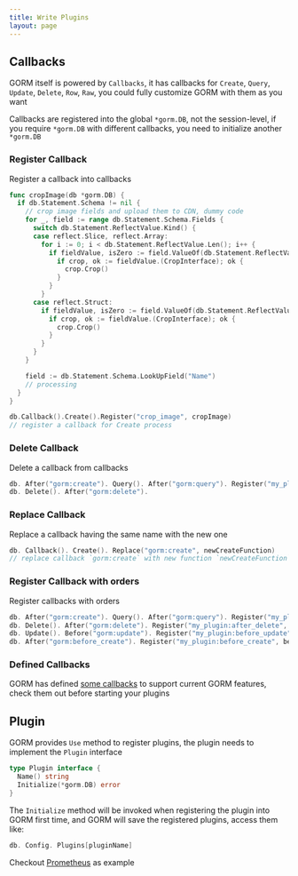 ```yaml
---
title: Write Plugins
layout: page
---
```


## Callbacks

GORM itself is powered by `Callbacks`, it has callbacks for `Create`, `Query`, `Update`, `Delete`, `Row`, `Raw`, you could fully customize GORM with them as you want

Callbacks are registered into the global `*gorm.DB`, not the session-level, if you require `*gorm.DB` with different callbacks, you need to initialize another `*gorm.DB`

### Register Callback

Register a callback into callbacks

```go
func cropImage(db *gorm.DB) {
  if db.Statement.Schema != nil {
    // crop image fields and upload them to CDN, dummy code
    for _, field := range db.Statement.Schema.Fields {
      switch db.Statement.ReflectValue.Kind() {
      case reflect.Slice, reflect.Array:
        for i := 0; i < db.Statement.ReflectValue.Len(); i++ {
          if fieldValue, isZero := field.ValueOf(db.Statement.ReflectValue.Index(i)); !isZero {
            if crop, ok := fieldValue.(CropInterface); ok {
              crop.Crop()
            }
          }
        }
      case reflect.Struct:
        if fieldValue, isZero := field.ValueOf(db.Statement.ReflectValue.Index(i)); isZero {
          if crop, ok := fieldValue.(CropInterface); ok {
            crop.Crop()
          }
        }
      }
    }

    field := db.Statement.Schema.LookUpField("Name")
    // processing
  }
}

db.Callback().Create().Register("crop_image", cropImage)
// register a callback for Create process
```

### Delete Callback

Delete a callback from callbacks

```go
db. After("gorm:create"). Query(). After("gorm:query"). Register("my_plugin:after_query", afterQuery)
db. Delete(). After("gorm:delete").
```

### Replace Callback

Replace a callback having the same name with the new one

```go
db. Callback(). Create(). Replace("gorm:create", newCreateFunction)
// replace callback `gorm:create` with new function `newCreateFunction` for Create process
```

### Register Callback with orders

Register callbacks with orders

```go
db. After("gorm:create"). Query(). After("gorm:query"). Register("my_plugin:after_query", afterQuery)
db. Delete(). After("gorm:delete"). Register("my_plugin:after_delete", afterDelete)
db. Update(). Before("gorm:update"). Register("my_plugin:before_update", beforeUpdate)
db. After("gorm:before_create"). Register("my_plugin:before_create", beforeCreate)
```

### Defined Callbacks

GORM has defined [some callbacks](https://github.com/go-gorm/gorm/blob/master/callbacks/callbacks.go) to support current GORM features, check them out before starting your plugins

## Plugin

GORM provides `Use` method to register plugins, the plugin needs to implement the `Plugin` interface

```go
type Plugin interface {
  Name() string
  Initialize(*gorm.DB) error
}
```

The `Initialize` method will be invoked when registering the plugin into GORM first time, and GORM will save the registered plugins, access them like:

```go
db. Config. Plugins[pluginName]
```

Checkout [Prometheus](prometheus.html) as example
